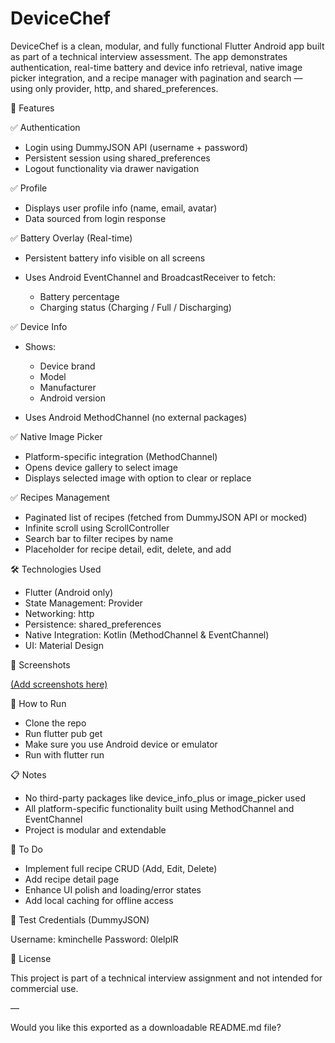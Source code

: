 # DeviceChef

DeviceChef is a clean, modular, and fully functional Flutter Android app built as part of a technical interview assessment. The app demonstrates authentication, real-time battery and device info retrieval, native image picker integration, and a recipe manager with pagination and search — using only provider, http, and shared\_preferences.

📱 Features

✅ Authentication

* Login using DummyJSON API (username + password)
* Persistent session using shared\_preferences
* Logout functionality via drawer navigation

✅ Profile

* Displays user profile info (name, email, avatar)
* Data sourced from login response

✅ Battery Overlay (Real-time)

* Persistent battery info visible on all screens
* Uses Android EventChannel and BroadcastReceiver to fetch:

  * Battery percentage
  * Charging status (Charging / Full / Discharging)

✅ Device Info

* Shows:

  * Device brand
  * Model
  * Manufacturer
  * Android version
* Uses Android MethodChannel (no external packages)

✅ Native Image Picker

* Platform-specific integration (MethodChannel)
* Opens device gallery to select image
* Displays selected image with option to clear or replace

✅ Recipes Management

* Paginated list of recipes (fetched from DummyJSON API or mocked)
* Infinite scroll using ScrollController
* Search bar to filter recipes by name
* Placeholder for recipe detail, edit, delete, and add

🛠️ Technologies Used

* Flutter (Android only)
* State Management: Provider
* Networking: http
* Persistence: shared\_preferences
* Native Integration: Kotlin (MethodChannel & EventChannel)
* UI: Material Design

📸 Screenshots

[(Add screenshots here)](https://github.com/pranavcasa/devicechef/blob/eeff543d13ea2e0246f2ce5d22cc4959ecc0ca5e/Screenshot_1754571369.png)

🚀 How to Run

* Clone the repo
* Run flutter pub get
* Make sure you use Android device or emulator
* Run with flutter run

📋 Notes

* No third-party packages like device\_info\_plus or image\_picker used
* All platform-specific functionality built using MethodChannel and EventChannel
* Project is modular and extendable

📌 To Do

* Implement full recipe CRUD (Add, Edit, Delete)
* Add recipe detail page
* Enhance UI polish and loading/error states
* Add local caching for offline access

🧪 Test Credentials (DummyJSON)

Username: kminchelle
Password: 0lelplR

📄 License

This project is part of a technical interview assignment and not intended for commercial use.

—

Would you like this exported as a downloadable README.md file?
